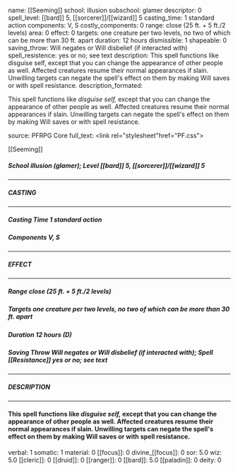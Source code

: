 name: [[Seeming]]
school: illusion
subschool: glamer
descriptor: 0
spell_level: [[bard]] 5, [[sorcerer]]/[[wizard]] 5
casting_time: 1 standard action
components: V, S
costly_components: 0
range: close (25 ft. + 5 ft./2 levels)
area: 0
effect: 0
targets: one creature per two levels, no two of which can be more than 30 ft. apart
duration: 12 hours
dismissible: 1
shapeable: 0
saving_throw: Will negates or Will disbelief (if interacted with)
spell_resistence: yes or no; see text
description: This spell functions like disguise self, except that you can change the appearance of other people as well. Affected creatures resume their normal appearances if slain. Unwilling targets can negate the spell's effect on them by making Will saves or with spell resistance.
description_formated: <p>This spell functions like <i>disguise self,</i> except that you can change the appearance of other people as well. Affected creatures resume their normal appearances if slain. Unwilling targets can negate the spell's effect on them by making Will saves or with spell resistance.</p>
source: PFRPG Core
full_text: <link rel="stylesheet"href="PF.css"><div class="heading"><p class="alignleft">[[Seeming]]</p><div style="clear: both;"></div></div><div><h5><b>School </b>illusion (glamer); <b>Level </b>[[bard]] 5, [[sorcerer]]/[[wizard]] 5</h5></div><hr/><div><h5><b>CASTING</b></h5></div><hr/><div><h5><b>Casting Time </b>1 standard action</h5><h5><b>Components </b>V, S</h5></div><hr/><div><h5><b>EFFECT</b></h5></div><hr/><div><h5><b>Range </b>close (25 ft. + 5 ft./2 levels)</h5><h5><b>Targets </b>one creature per two levels, no two of which can be more than 30 ft. apart</h5><h5><b>Duration </b>12 hours (D)</h5><h5><b>Saving Throw </b>Will negates or Will disbelief (if interacted with); <b>Spell [[Resistance]] </b>yes or no; see text</h5></div><hr/><div><h5><b>DESCRIPTION</b></h5></div><hr/><div><h4><p>This spell functions like <i>disguise self,</i> except that you can change the appearance of other people as well. Affected creatures resume their normal appearances if slain. Unwilling targets can negate the spell's effect on them by making Will saves or with spell resistance.</p></h4></div>
verbal: 1
somatic: 1
material: 0
[[focus]]: 0
divine_[[focus]]: 0
sor: 5.0
wiz: 5.0
[[cleric]]: 0
[[druid]]: 0
[[ranger]]: 0
[[bard]]: 5.0
[[paladin]]: 0
deity: 0
